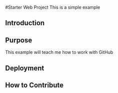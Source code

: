 #Starter Web Project
This is a simple example

## Introduction

## Purpose
This example will teach me how to work with GitHub
## Deployment

## How to Contribute